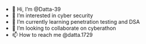 - 👋 Hi, I’m @Datta-39
- 👀 I’m interested in cyber security
- 🌱 I’m currently learning penetration testing and DSA
- 💞️ I’m looking to collaborate on cyberathon
- 📫 How to reach me @datta.1729


<!---
Datta-39/Datta-39 is a ✨ special ✨ repository because its `README.md` (this file) appears on your GitHub profile.
You can click the Preview link to take a look at your changes.
--->
